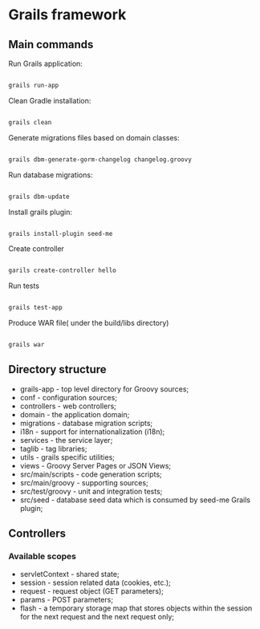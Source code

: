 # Grails framework

## Main commands

Run Grails application:

```bash

grails run-app

```

Clean Gradle installation:

```bash

grails clean

```

Generate migrations files based on domain classes: 

```bash

grails dbm-generate-gorm-changelog changelog.groovy

```

Run database migrations:

```bash

grails dbm-update

```

Install grails plugin:

```bash

grails install-plugin seed-me

```

Create controller

```bash

garils create-controller hello

```

Run tests

```bash

grails test-app

```

Produce WAR file( under the build/libs directory)

```bash

grails war

```

## Directory structure

- grails-app - top level directory for Groovy sources;
- conf - configuration sources;
- controllers - web controllers;
- domain - the application domain;
- migrations - database migration scripts;
- i18n - support for internationalization (i18n);
- services - the service layer;
- taglib - tag libraries;
- utils - grails specific utilities;
- views - Groovy Server Pages or JSON Views;
- src/main/scripts - code generation scripts;
- src/main/groovy - supporting sources;
- src/test/groovy - unit and integration tests;
- src/seed - database seed data which is consumed by seed-me Grails plugin;

## Controllers

### Available scopes

- servletContext - shared state; 
- session - session related data (cookies, etc.);
- request - request object (GET parameters);
- params - POST parameters;
- flash - a temporary storage map that stores objects within the session for the next request and the next request only;
